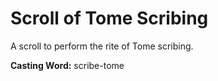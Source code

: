 # Scroll of Tome Scribing

A scroll to perform the rite of Tome scribing.

**Casting Word:** scribe-tome
